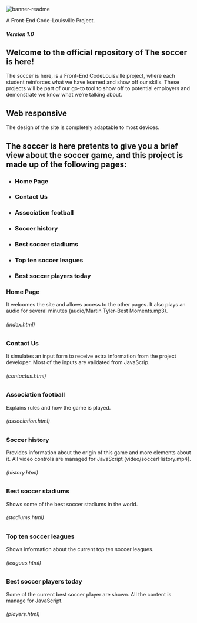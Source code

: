 ![banner-readme](https://user-images.githubusercontent.com/77536917/113354784-afe7e400-930d-11eb-9346-040217459fe1.png)

A Front-End Code-Louisville Project.
##### Version 1.0

## Welcome to the official repository of The soccer is here!

The soccer is here, is a Front-End CodeLouisville project, where each student reinforces what we have learned and show off our skills. These projects will be part of our go-to tool to show off to potential employers and demonstrate we know what we’re talking about.

## Web responsive
The design of the site is completely adaptable to most devices.

## The soccer is here pretents to give you a brief view about the soccer game, and this project is made up of the following pages:
* ### Home Page 
* ### Contact Us 
* ### Association football 
* ### Soccer history 
* ### Best soccer stadiums 
* ### Top ten soccer leagues 
* ### Best soccer players today 

### Home Page
It welcomes the site and allows access to the other pages. It also plays an audio for several minutes (audio/Martin Tyler-Best Moments.mp3).
###### (index.html)

### Contact Us
It simulates an input form to receive extra information from the project developer. 
Most of the inputs are validated from JavaScrip.
###### (contactus.html)

### Association football
Explains rules and how the game is played.
###### (association.html)

###  Soccer history 
Provides information about the origin of this game and more elements about it. 
All video controls are managed for JavaScript (video/soccerHistory.mp4).
###### (history.html)

### Best soccer stadiums
Shows some of the best soccer stadiums in the world.
###### (stadiums.html)

### Top ten soccer leagues
Shows information about the current top ten soccer leagues.
###### (leagues.html)

### Best soccer players today
Some of the current best soccer player are shown. 
All the content is manage for JavaScript.
###### (players.html)

